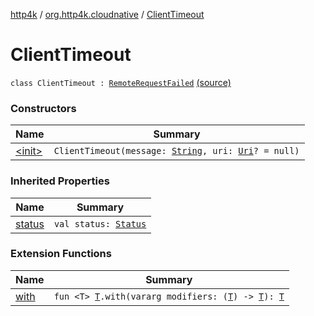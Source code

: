 [http4k](../../index.md) / [org.http4k.cloudnative](../index.md) / [ClientTimeout](./index.md)

# ClientTimeout

`class ClientTimeout : `[`RemoteRequestFailed`](../-remote-request-failed/index.md) [(source)](https://github.com/http4k/http4k/blob/master/http4k-cloudnative/src/main/kotlin/org/http4k/cloudnative/RemoteRequestFailed.kt#L26)

### Constructors

| Name | Summary |
|---|---|
| [&lt;init&gt;](-init-.md) | `ClientTimeout(message: `[`String`](https://kotlinlang.org/api/latest/jvm/stdlib/kotlin/-string/index.html)`, uri: `[`Uri`](../../org.http4k.core/-uri/index.md)`? = null)` |

### Inherited Properties

| Name | Summary |
|---|---|
| [status](../-remote-request-failed/status.md) | `val status: `[`Status`](../../org.http4k.core/-status/index.md) |

### Extension Functions

| Name | Summary |
|---|---|
| [with](../../org.http4k.core/with.md) | `fun <T> `[`T`](../../org.http4k.core/with.md#T)`.with(vararg modifiers: (`[`T`](../../org.http4k.core/with.md#T)`) -> `[`T`](../../org.http4k.core/with.md#T)`): `[`T`](../../org.http4k.core/with.md#T) |
